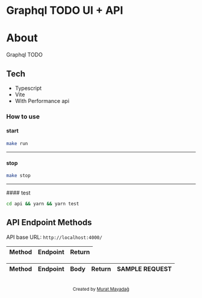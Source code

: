 # Graphql TODO UI + API

# About

Graphql TODO

## Tech

- Typescript
- Vite
- With Performance api

### How to use

#### start

```bash
make run
```

---

#### stop

```bash
make stop
```

---

#### test

```bash
cd api && yarn && yarn test
```

## API Endpoint Methods

API base URL: `http://localhost:4000/`

| Method | Endpoint | Return |
| ------ | -------- | ------ |

| Method | Endpoint | Body | Return | SAMPLE REQUEST |
| ------ | :------: | :--: | :----: | :------------: |

<br/>
<div align="center">
  <sub>Created by <a href="https://www.mayadag.com">Murat Mayadağ</a></sub>
</div>
